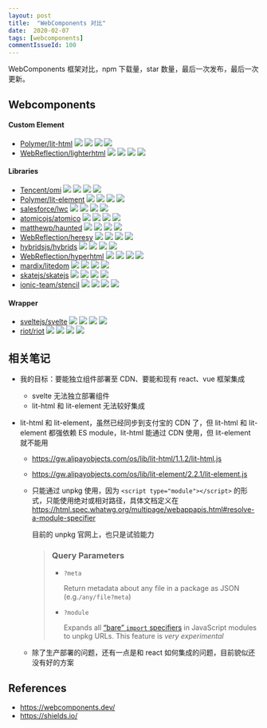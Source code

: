 ```yaml
---
layout: post
title:  "WebComponents 对比"
date:  2020-02-07
tags: [webcomponents]
commentIssueId: 100
---
```




WebComponents 框架对比，npm 下载量，star 数量，最后一次发布，最后一次更新。



## Webcomponents

#### Custom Element
* [Polymer/lit-html](https://github.com/Polymer/lit-html)
  ![](https://img.shields.io/npm/dw/lit-html?style=flat-square)
  ![](https://img.shields.io/github/stars/Polymer/lit-html?style=flat-square)
  ![](https://img.shields.io/github/release-date/Polymer/lit-html?style=flat-square)
  ![](https://img.shields.io/github/last-commit/Polymer/lit-html?style=flat-square)
* [WebReflection/lighterhtml](https://github.com/WebReflection/lighterhtml)
  ![](https://img.shields.io/npm/dw/lighterhtml?style=flat-square)
  ![](https://img.shields.io/github/stars/WebReflection/lighterhtml?style=flat-square)
  ![](https://img.shields.io/github/release-date/WebReflection/lighterhtml?style=flat-square)
  ![](https://img.shields.io/github/last-commit/WebReflection/lighterhtml?style=flat-square)

#### Libraries
* [Tencent/omi](https://github.com/Tencent/omi)
  ![](https://img.shields.io/npm/dw/omi?style=flat-square)
  ![](https://img.shields.io/github/stars/Tencent/omi?style=flat-square)
  ![](https://img.shields.io/github/release-date/Tencent/omi?style=flat-square)
  ![](https://img.shields.io/github/last-commit/Tencent/omi?style=flat-square)
* [Polymer/lit-element](https://github.com/Polymer/lit-element)
  ![](https://img.shields.io/npm/dw/lit-element?style=flat-square)
  ![](https://img.shields.io/github/stars/Polymer/lit-element?style=flat-square)
  ![](https://img.shields.io/github/release-date/Polymer/lit-element?style=flat-square)
  ![](https://img.shields.io/github/last-commit/Polymer/lit-element?style=flat-square)
* [salesforce/lwc](https://github.com/salesforce/lwc)
  ![](https://img.shields.io/npm/dw/lwc?style=flat-square)
  ![](https://img.shields.io/github/stars/salesforce/lwc?style=flat-square)
  ![](https://img.shields.io/github/release-date/salesforce/lwc?style=flat-square)
  ![](https://img.shields.io/github/last-commit/salesforce/lwc?style=flat-square)
* [atomicojs/atomico](https://github.com/atomicojs/atomico)
  ![](https://img.shields.io/npm/dw/atomico?style=flat-square)
  ![](https://img.shields.io/github/stars/atomicojs/atomico?style=flat-square)
  ![](https://img.shields.io/github/release-date/atomicojs/atomico?style=flat-square)
  ![](https://img.shields.io/github/last-commit/atomicojs/atomico?style=flat-square)
* [matthewp/haunted](https://github.com/matthewp/haunted)
  ![](https://img.shields.io/npm/dw/haunted?style=flat-square)
  ![](https://img.shields.io/github/stars/matthewp/haunted?style=flat-square)
  ![](https://img.shields.io/github/release-date/matthewp/haunted?style=flat-square)
  ![](https://img.shields.io/github/last-commit/matthewp/haunted?style=flat-square)
* [WebReflection/heresy](https://github.com/WebReflection/heresy)
  ![](https://img.shields.io/npm/dw/heresy?style=flat-square)
  ![](https://img.shields.io/github/stars/WebReflection/heresy?style=flat-square)
  ![](https://img.shields.io/github/release-date/WebReflection/heresy?style=flat-square)
  ![](https://img.shields.io/github/last-commit/WebReflection/heresy?style=flat-square)
* [hybridsjs/hybrids](https://github.com/hybridsjs/hybrids)
  ![](https://img.shields.io/npm/dw/hybrids?style=flat-square)
  ![](https://img.shields.io/github/stars/hybridsjs/hybrids?style=flat-square)
  ![](https://img.shields.io/github/release-date/hybridsjs/hybrids?style=flat-square)
  ![](https://img.shields.io/github/last-commit/hybridsjs/hybrids?style=flat-square)
* [WebReflection/hyperhtml](https://github.com/WebReflection/hyperhtml)
  ![](https://img.shields.io/npm/dw/hyperhtml?style=flat-square)
  ![](https://img.shields.io/github/stars/WebReflection/hyperhtml?style=flat-square)
  ![](https://img.shields.io/github/release-date/WebReflection/hyperhtml?style=flat-square)
  ![](https://img.shields.io/github/last-commit/WebReflection/hyperhtml?style=flat-square)
* [mardix/litedom](https://github.com/mardix/litedom)
  ![](https://img.shields.io/npm/dw/litedom?style=flat-square)
  ![](https://img.shields.io/github/stars/mardix/litedom?style=flat-square)
  ![](https://img.shields.io/github/release-date/mardix/litedom?style=flat-square)
  ![](https://img.shields.io/github/last-commit/mardix/litedom?style=flat-square)
* [skatejs/skatejs](https://github.com/skatejs/skatejs)
  ![](https://img.shields.io/npm/dw/skatejs?style=flat-square)
  ![](https://img.shields.io/github/stars/skatejs/skatejs?style=flat-square)
  ![](https://img.shields.io/github/release-date/skatejs/skatejs?style=flat-square)
  ![](https://img.shields.io/github/last-commit/skatejs/skatejs?style=flat-square)
* [ionic-team/stencil](https://github.com/ionic-team/stencil)
  ![](https://img.shields.io/npm/dw/stencil?style=flat-square)
  ![](https://img.shields.io/github/stars/ionic-team/stencil?style=flat-square)
  ![](https://img.shields.io/github/release-date/ionic-team/stencil?style=flat-square)
  ![](https://img.shields.io/github/last-commit/ionic-team/stencil?style=flat-square)

#### Wrapper
* [sveltejs/svelte](https://github.com/sveltejs/svelte)
  ![](https://img.shields.io/npm/dw/svelte?style=flat-square)
  ![](https://img.shields.io/github/stars/sveltejs/svelte?style=flat-square)
  ![](https://img.shields.io/github/release-date/sveltejs/svelte?style=flat-square)
  ![](https://img.shields.io/github/last-commit/sveltejs/svelte?style=flat-square)
* [riot/riot](https://github.com/riot/riot)
  ![](https://img.shields.io/npm/dw/riot?style=flat-square)
  ![](https://img.shields.io/github/stars/riot/riot?style=flat-square)
  ![](https://img.shields.io/github/release-date/riot/riot?style=flat-square)
  ![](https://img.shields.io/github/last-commit/riot/riot?style=flat-square)





## 相关笔记

* 我的目标：要能独立组件部署至 CDN、要能和现有 react、vue 框架集成

  * svelte 无法独立部署组件
  * lit-html 和 lit-element 无法较好集成

* lit-html 和 lit-element，虽然已经同步到支付宝的 CDN 了，但 lit-html 和 lit-element 都强依赖 ES module，lit-html 能通过 CDN 使用，但 lit-element 就不能用

  * https://gw.alipayobjects.com/os/lib/lit-html/1.1.2/lit-html.js

  * https://gw.alipayobjects.com/os/lib/lit-element/2.2.1/lit-element.js

  * 只能通过 unpkg 使用，因为 `<script type="module"></script>` 的形式，只能使用绝对或相对路径，具体文档定义在 https://html.spec.whatwg.org/multipage/webappapis.html#resolve-a-module-specifier

    目前的 unpkg 官网上，也只是试验能力

    > ### Query Parameters
    >
    > - `?meta`
    >
    >   Return metadata about any file in a package as JSON (e.g.`/any/file?meta`)
    >
    > - `?module`
    >
    >   Expands all [“bare” `import` specifiers](https://html.spec.whatwg.org/multipage/webappapis.html#resolve-a-module-specifier) in JavaScript modules to unpkg URLs. This feature is *very experimental*

  * 除了生产部署的问题，还有一点是和 react 如何集成的问题，目前貌似还没有好的方案



## References

* https://webcomponents.dev/
* https://shields.io/
